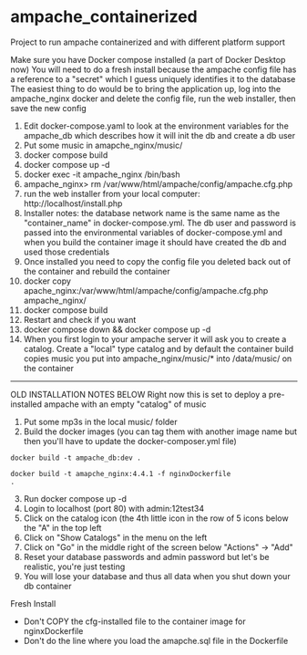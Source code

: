 # ampache_containerized
Project to run ampache containerized and with different platform support

Make sure you have Docker compose installed (a part of Docker Desktop now)
You will need to do a fresh install because the ampache config file has a reference to a "secret" which I guess uniquely identifies it to the database
The easiest thing to do would be to bring the application up, log into the ampache_nginx docker and delete the config file, run the web installer, then save the new config
1. Edit docker-compose.yaml to look at the environment variables for the ampache_db which describes how it will init the db and create a db user
2. Put some music in amapche_nginx/music/
3. docker compose build 
4. docker compose up -d
5. docker exec -it ampache_nginx /bin/bash
5. ampache_nginx> rm /var/www/html/ampache/config/ampache.cfg.php
6. run the web installer from your local computer: http://localhost/install.php
7. Installer notes: the database network name is the same name as the "container_name" in docker-compose.yml. The db user and password is passed into the environmental variables of docker-compose.yml and when you build the container image it should have created the db and used those credentials
8. Once installed you need to copy the config file you deleted back out of the container and rebuild the container
9. docker copy apache_nginx:/var/www/html/ampache/config/ampache.cfg.php ampache_nginx/
10. docker compose build
11. Restart and check if you want
12. docker compose down && docker compose up -d
13. When you first login to your ampache server it will ask you to create a catalog. Create a "local" type catalog and by default the container build copies music you put into ampache_nginx/music/* into /data/music/ on the container

---
OLD INSTALLATION NOTES BELOW
Right now this is set to deploy a pre-installed ampache with an empty "catalog" of music
1. Put some mp3s in the local music/ folder
2. Build the docker images (you can tag them with another image name but then you'll have to update the docker-composer.yml file)

<code>docker build -t ampache_db:dev .</code>

<code>docker build -t amapche_nginx:4.4.1 -f nginxDockerfile .</code>

3. Run docker compose up -d
4. Login to localhost (port 80) with admin:12test34
5. Click on the catalog icon (the 4th little icon in the row of 5 icons below the "A" in the top left
6. Click on "Show Catalogs" in the menu on the left
7. Click on "Go" in the middle right of the screen below "Actions" -> "Add"
8. Reset your database passwords and admin password but let's be realistic, you're just testing
9. You will lose your database and thus all data when you shut down your db container

Fresh Install
- Don't COPY the cfg-installed file to the container image for nginxDockerfile
- Don't do the line where you load the amapche.sql file in the Dockerfile
